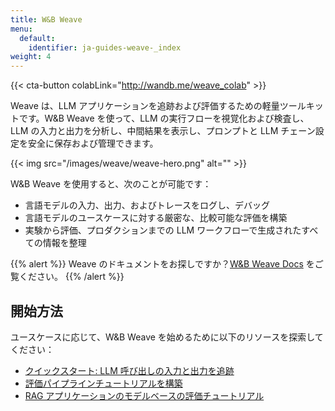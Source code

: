 ```yaml
---
title: W&B Weave
menu:
  default:
    identifier: ja-guides-weave-_index
weight: 4
---
```


{{< cta-button colabLink="http://wandb.me/weave_colab" >}}

Weave は、LLM アプリケーションを追跡および評価するための軽量ツールキットです。W&B Weave を使って、LLM の実行フローを視覚化および検査し、LLM の入力と出力を分析し、中間結果を表示し、プロンプトと LLM チェーン設定を安全に保存および管理できます。

{{< img src="/images/weave/weave-hero.png" alt="" >}}

W&B Weave を使用すると、次のことが可能です：
* 言語モデルの入力、出力、およびトレースをログし、デバッグ
* 言語モデルのユースケースに対する厳密な、比較可能な評価を構築
* 実験から評価、プロダクションまでの LLM ワークフローで生成されたすべての情報を整理

{{% alert %}}
Weave のドキュメントをお探しですか？[W&B Weave Docs](https://weave-docs.wandb.ai/) をご覧ください。
{{% /alert %}}

## 開始方法
ユースケースに応じて、W&B Weave を始めるために以下のリソースを探索してください：

* [クイックスタート: LLM 呼び出しの入力と出力を追跡](https://wandb.github.io/weave/quickstart)
* [評価パイプラインチュートリアルを構築](https://wandb.github.io/weave/tutorial-eval)
* [RAG アプリケーションのモデルベースの評価チュートリアル](https://wandb.github.io/weave/tutorial-rag)
